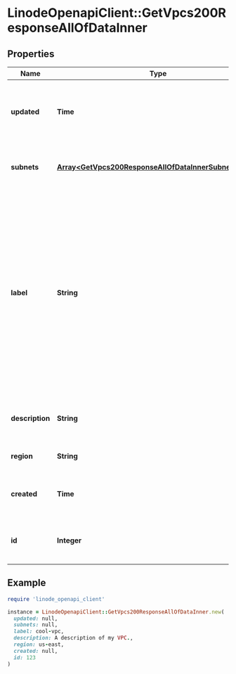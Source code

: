 # LinodeOpenapiClient::GetVpcs200ResponseAllOfDataInner

## Properties

| Name | Type | Description | Notes |
| ---- | ---- | ----------- | ----- |
| **updated** | **Time** | __Filterable__, __Read-only__ The date-time of the most recent VPC update. | [optional][readonly] |
| **subnets** | [**Array&lt;GetVpcs200ResponseAllOfDataInnerSubnetsInner&gt;**](GetVpcs200ResponseAllOfDataInnerSubnetsInner.md) | A list of subnets associated with the VPC. | [optional] |
| **label** | **String** | __Filterable__ The VPC&#39;s label, for display purposes only.  - Needs to be unique among the Account&#39;s VPCs. - Can only contain ASCII letters, numbers, and hyphens (&#x60;-&#x60;). You can&#39;t use two consecutive hyphens (&#x60;--&#x60;). | [optional] |
| **description** | **String** | A written description to help distinguish the VPC. | [optional][default to &#39;&#39;] |
| **region** | **String** | __Filterable__ The Region for the VPC. | [optional] |
| **created** | **Time** | __Filterable__, __Read-only__ The date-time of VPC creation. | [optional][readonly] |
| **id** | **Integer** | __Filterable__, __Read-only__ The unique ID of the VPC. | [optional][readonly] |

## Example

```ruby
require 'linode_openapi_client'

instance = LinodeOpenapiClient::GetVpcs200ResponseAllOfDataInner.new(
  updated: null,
  subnets: null,
  label: cool-vpc,
  description: A description of my VPC.,
  region: us-east,
  created: null,
  id: 123
)
```

